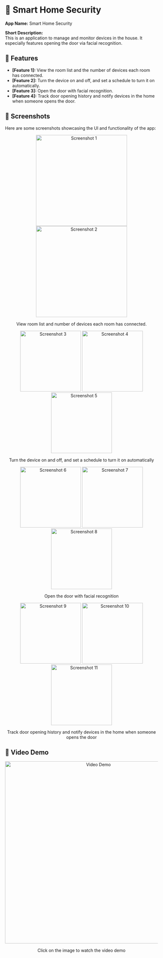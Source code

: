 # 🏡 Smart Home Security 

**App Name:**  Smart Home Security 

**Short Description:**  
This is an application to manage and monitor devices in the house. It especially features opening the door via facial recognition.

## 🚀 Features

- **[Feature 1]:** View the room list and the number of devices each room has connected.
- **[Feature 2]:** Turn the device on and off, and set a schedule to turn it on automatically.
- **[Feature 3]:** Open the door with facial recognition.
- **[Feature 4]:** Track door opening history and notify devices in the home when someone opens the door.

## 📸 Screenshots

Here are some screenshots showcasing the UI and functionality of the app:

<p align="center">
  <img src="https://github.com/user-attachments/assets/5c0e961a-6929-4d61-ba90-cd0dd66a346d" alt="Screenshot 1" width="300"/>
  <img src="https://github.com/user-attachments/assets/3170c0ca-cc95-4ef2-8de5-5d6651ac07d6" alt="Screenshot 2" width="300"/>
</p>

<p align="center">View room list and number of devices each room has connected.</p>

<p align="center">
  <img src="https://github.com/user-attachments/assets/5d70270c-a759-4651-b39c-37665c0d9d4d" alt="Screenshot 3" width="200"/>
  <img src="https://github.com/user-attachments/assets/189107f2-7e99-44e3-8c85-3c39260d1177" alt="Screenshot 4" width="200"/>
  <img src="https://github.com/user-attachments/assets/4984191d-e10a-4a8e-b247-73b0c0b364e3" alt="Screenshot 5" width="200"/>
</p>

<p align="center">Turn the device on and off, and set a schedule to turn it on automatically</p>

<p align="center">
  <img src="https://github.com/user-attachments/assets/d4ce9cc2-1757-4717-8889-05e052eb6a41" alt="Screenshot 6" width="200"/>
  <img src="https://github.com/user-attachments/assets/720f6e37-9cde-4568-bf72-bdbb5f19ac5f" alt="Screenshot 7" width="200"/>
  <img src="https://github.com/user-attachments/assets/2620c0b1-21b2-46cf-8f2e-44d132737029" alt="Screenshot 8" width="200"/>
</p>

<p align="center">Open the door with facial recognition</p>

<p align="center">
  <img src="https://github.com/user-attachments/assets/c37a99e9-aff8-44d3-aad3-0a1d5e30965f" alt="Screenshot 9" width="200"/>
  <img src="https://github.com/user-attachments/assets/51310cb8-c07c-4985-bf08-65e84bf08406" alt="Screenshot 10" width="200"/>
  <img src="https://github.com/user-attachments/assets/48e96a56-a3e2-451d-bc45-ad202a04ea6a" alt="Screenshot 11" width="200"/>
</p>

<p align="center">Track door opening history and notify devices in the home when someone opens the door</p>

## 🎥 Video Demo

<p align="center">
  <a href="https://drive.google.com/file/d/11phhMlD4kAGw8qFicEFRXNg-9H2tBHHb/view?usp=sharing">
    <img src="https://github.com/user-attachments/assets/4181737d-da45-4438-9ad0-83fcf28bca18" alt="Video Demo" width="600"/>
  </a>
</p>
<p align="center">Click on the image to watch the video demo</p>

